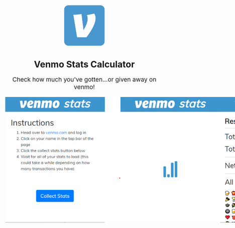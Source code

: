 <p align="center" style="color: #343a40">
  <img src="./images/logo.png" alt="Slice map logo" height="130" />
  <h1 align="center">Venmo Stats Calculator</h1>
</p>
<p align="center" style="font-size: 1.2rem;">Check how much you've gotten...or given away on venmo!</p>
<p style="display:flex;justify-content:space-evenly">
  <img src="./images/screenshot-1.png" alt="Screenshot 1" height="400" />
  <img src="./images/screenshot-2.png" alt="Screenshot 2" height="400" />
  <img src="./images/screenshot-3.png" alt="Screenshot 3" height="400" />
</p>

